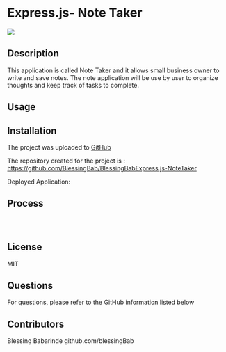 # Express.js- Note Taker

[<img src="https://img.shields.io/badge/License-MIT-yellow.svg">](https://opensource.org/licenses/MIT)

## Description

This application is called Note Taker and it allows small business owner to write and save notes. The note application will be use by user to organize thoughts and keep track of tasks to complete.

## Usage

## Installation

The project was uploaded to [GitHub](https://github.com/)

The repository created for the project is : https://github.com/BlessingBab/BlessingBabExpress.js-NoteTaker

Deployed Application:

## Process

```



```

## License

MIT

## Questions

For questions, please refer to the GitHub information listed below

## Contributors

Blessing Babarinde github.com/blessingBab

